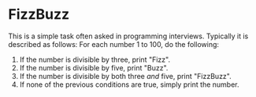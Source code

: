 # FizzBuzz

This is a simple task often asked in programming interviews. Typically it is described as follows:
For each number 1 to 100, do the following:
1. If the number is divisible by three, print "Fizz".
2. If the number is divisible by five, print "Buzz".
3. If the number is divisible by both three *and* five, print "FizzBuzz".
4. If none of the previous conditions are true, simply print the number.
